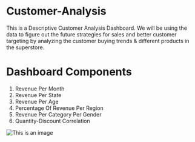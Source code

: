 # Customer-Analysis
This is a Descriptive Customer Analysis Dashboard. We will be using the data to figure out the future strategies for sales and better customer targeting by analyzing the customer buying trends &amp; different products in the superstore.

# Dashboard Components
1. Revenue Per Month
2. Revenue Per State
3. Revenue Per Age
4. Percentage Of Revenue Per Region
5. Revenue Per Category Per Gender
6. Quantity-Discount Correlation

![This is an image]()
